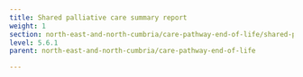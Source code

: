 ```yaml
---
title: Shared palliative care summary report
weight: 1
section: north-east-and-north-cumbria/care-pathway-end-of-life/shared-palliative-care-summary-report
level: 5.6.1
parent: north-east-and-north-cumbria/care-pathway-end-of-life

---
```


